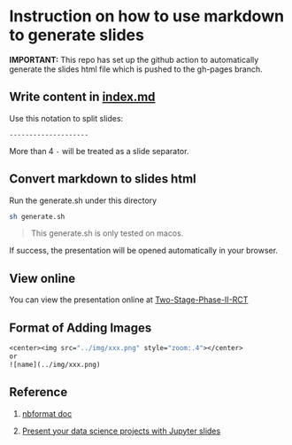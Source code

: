 # Instruction on how to use markdown to generate slides

**IMPORTANT:** This repo has set up the github action to automatically generate the slides html file which is pushed to the gh-pages branch.

## Write content in [index.md](index.md)

Use this notation to split slides:

```{markdown}
--------------------
```

More than 4 `-` will be treated as a slide separator.

## Convert markdown to slides html

Run the generate.sh under this directory

```sh
sh generate.sh
```

> This generate.sh is only tested on macos.

If success, the presentation will be opened automatically in your browser.

<!-- ### Usage of reveal.js

```sh
git clone https://github.com/hakimel/reveal.js.git
cd reveal.js
git checkout 3.5.0
cd ..
``` -->

## View online

You can view the presentation online at [Two-Stage-Phase-II-RCT](https://lucajiang.github.io/Two-Stage-Phase-II-RCT/)

## Format of Adding Images

```pure
<center><img src="../img/xxx.png" style="zoom:.4"></center>
or
![name](../img/xxx.png)
```

## Reference

1. [nbformat doc](https://nbconvert.readthedocs.io/en/latest/usage.html)

1. [Present your data science projects with Jupyter slides](https://medium.com/learning-machine-learning/present-your-data-science-projects-with-jupyter-slides-75f20735eb0f)

<!-- [3.] [Markdown Cheatsheet]( -->